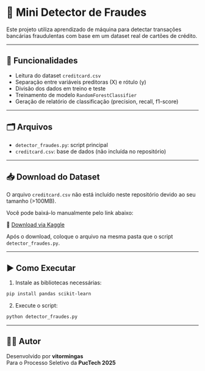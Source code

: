 # 🚨 Mini Detector de Fraudes

Este projeto utiliza aprendizado de máquina para detectar transações bancárias fraudulentas com base em um dataset real de cartões de crédito.

---

## 🧪 Funcionalidades

- Leitura do dataset `creditcard.csv`
- Separação entre variáveis preditoras (X) e rótulo (y)
- Divisão dos dados em treino e teste
- Treinamento de modelo `RandomForestClassifier`
- Geração de relatório de classificação (precision, recall, f1-score)

---

## 🗂️ Arquivos

- `detector_fraudes.py`: script principal
- `creditcard.csv`: base de dados (não incluída no repositório)

---

## 📥 Download do Dataset

O arquivo `creditcard.csv` não está incluído neste repositório devido ao seu tamanho (>100MB).

Você pode baixá-lo manualmente pelo link abaixo:

🔗 [Download via Kaggle](https://www.kaggle.com/datasets/mlg-ulb/creditcardfraud)

Após o download, coloque o arquivo na mesma pasta que o script `detector_fraudes.py`.

---

## ▶️ Como Executar

1. Instale as bibliotecas necessárias:

```bash
pip install pandas scikit-learn
```

2. Execute o script:

```bash
python detector_fraudes.py
```

---

## 👨‍💻 Autor

Desenvolvido por **vitormingas**  
Para o Processo Seletivo da **PucTech 2025**
